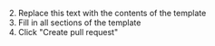 2. Replace this text with the contents of the template
3. Fill in all sections of the template
4. Click "Create pull request"
